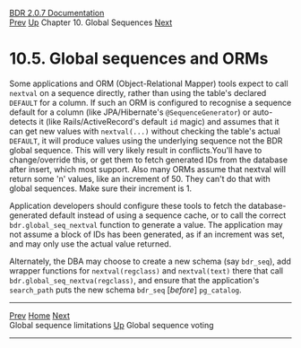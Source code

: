   [BDR 2.0.7 Documentation](README.md)                                                                                                                               
  [Prev](global-sequence-limitations.md "Global sequence limitations")   [Up](global-sequences.md)    Chapter 10. Global Sequences    [Next](global-sequence-voting.md "Global sequence voting")  


# 10.5. Global sequences and ORMs

Some applications and ORM (Object-Relational Mapper) tools expect to
call `nextval` on a sequence directly, rather than using the
table\'s declared `DEFAULT` for a column. If such an ORM is
configured to recognise a sequence default for a column (like
JPA/Hibernate\'s `@SequenceGenerator`) or auto-detects it
(like Rails/ActiveRecord\'s default `id` magic) and assumes
that it can get new values with `nextval(...)` without
checking the table\'s actual `DEFAULT`, it will produce values
using the underlying sequence not the BDR global sequence. This will
very likely result in conflicts.You\'ll have to change/override this, or
get them to fetch generated IDs from the database after insert, which
most support. Also many ORMs assume that nextval will return some \'n\'
values, like an increment of 50. They can\'t do that with global
sequences. Make sure their increment is 1.

Application developers should configure these tools to fetch the
database-generated default instead of using a sequence cache, or to call
the correct `bdr.global_seq_nextval` function to generate a
value. The application may not assume a block of IDs has been generated,
as if an increment was set, and may only use the actual value returned.

Alternately, the DBA may choose to create a new schema (say
`bdr_seq`), add wrapper functions for
`nextval(regclass)` and `nextval(text)` there that
call `bdr.global_seq_nextva(regclass)`, and ensure that the
application\'s `search_path` puts the new schema
`bdr_seq` [*before*] `pg_catalog`.



  --------------------------------------------------------- -------------------------------------------- ----------------------------------------------------
  [Prev](global-sequence-limitations.md)        [Home](README.md)         [Next](global-sequence-voting.md)  
  Global sequence limitations                                [Up](global-sequences.md)                                Global sequence voting
  --------------------------------------------------------- -------------------------------------------- ----------------------------------------------------
